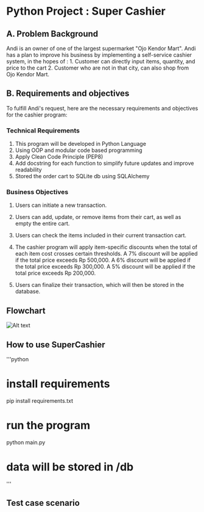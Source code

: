 # Python Project : Super Cashier 

## A. Problem Background

Andi is an owner of one of the largest supermarket "Ojo Kendor Mart". Andi has a plan to improve his business by implementing a self-service cashier system, in the hopes of : 
    1. Customer can directly input items, quantity, and price to the cart
    2. Customer who are not in that city, can also shop from Ojo Kendor Mart.  

## B. Requirements and objectives

To fulfill Andi's request, here are the necessary requirements and objectives for the cashier program:

### Technical Requirements
1. This program will be developed in Python Language
2. Using OOP and modular code based programming
3. Apply Clean Code Principle (PEP8)
4. Add docstring for each function to simplify future updates and improve readability
5. Stored the order cart to SQLite db using SQLAlchemy

### Business Objectives
1. Users can initiate a new transaction.
2. Users can add, update, or remove items from their cart, as well as empty the entire cart.
3. Users can check the items included in their current transaction cart.
4. The cashier program will apply item-specific discounts when the total of each item cost crosses certain thresholds.
    A 7% discount will be applied if the total price exceeds Rp 500,000.
    A 6% discount will be applied if the total price exceeds Rp 300,000.
    A 5% discount will be applied if the total price exceeds Rp 200,000.

5. Users can finalize their transaction, which will then be stored in the database.

## Flowchart

![Alt text](<cashier chartflow-1.png>)

## How to use SuperCashier
'''python

# install requirements
pip install requirements.txt

# run the program
python main.py

# data will be stored in /db 
'''

## Test case scenario

###